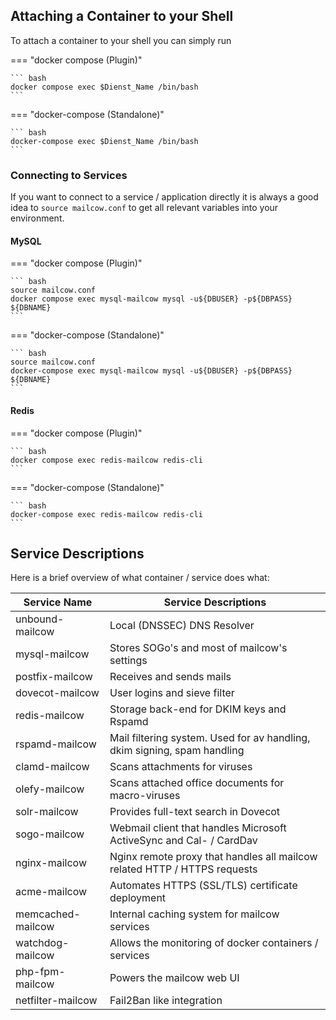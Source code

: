 ## Attaching a Container to your Shell

To attach a container to your shell you can simply run

=== "docker compose (Plugin)"

    ``` bash
    docker compose exec $Dienst_Name /bin/bash
    ```

=== "docker-compose (Standalone)"

    ``` bash
	docker-compose exec $Dienst_Name /bin/bash
    ```

### Connecting to Services

If you want to connect to a service / application directly it is always a good idea to `source mailcow.conf` to get all relevant variables into your environment.

#### MySQL

=== "docker compose (Plugin)"

    ``` bash
    source mailcow.conf
    docker compose exec mysql-mailcow mysql -u${DBUSER} -p${DBPASS} ${DBNAME}
    ```

=== "docker-compose (Standalone)"

    ``` bash
    source mailcow.conf
    docker-compose exec mysql-mailcow mysql -u${DBUSER} -p${DBPASS} ${DBNAME}
    ```

#### Redis

=== "docker compose (Plugin)"

    ``` bash
    docker compose exec redis-mailcow redis-cli
    ```

=== "docker-compose (Standalone)"

    ``` bash
	docker-compose exec redis-mailcow redis-cli
    ```

## Service Descriptions

Here is a brief overview of what container / service does what:

| Service Name      | Service Descriptions                                                      |
| ----------------- | ------------------------------------------------------------------------- |
| unbound-mailcow   | Local (DNSSEC) DNS Resolver                                               |
| mysql-mailcow     | Stores SOGo's and most of mailcow's settings                              |
| postfix-mailcow   | Receives and sends mails                                                  |
| dovecot-mailcow   | User logins and sieve filter                                              |
| redis-mailcow     | Storage back-end for DKIM keys and Rspamd                                 |
| rspamd-mailcow    | Mail filtering system. Used for av handling, dkim signing, spam handling  |
| clamd-mailcow     | Scans attachments for viruses                                             |
| olefy-mailcow     | Scans attached office documents for macro-viruses                         |
| solr-mailcow      | Provides full-text search in Dovecot                                      |
| sogo-mailcow      | Webmail client that handles Microsoft ActiveSync and Cal- / CardDav       |
| nginx-mailcow     | Nginx remote proxy that handles all mailcow related HTTP / HTTPS requests |
| acme-mailcow      | Automates HTTPS (SSL/TLS) certificate deployment                          |
| memcached-mailcow | Internal caching system for mailcow services                              |
| watchdog-mailcow  | Allows the monitoring of docker containers / services                     |
| php-fpm-mailcow   | Powers the mailcow web UI                                                 |
| netfilter-mailcow | Fail2Ban like integration                                                 |